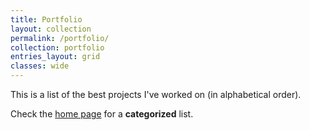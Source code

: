 ```yaml
---
title: Portfolio
layout: collection
permalink: /portfolio/
collection: portfolio
entries_layout: grid
classes: wide
---
```


This is a list of the best projects I've worked on (in alphabetical order).

Check the [home page](/) for a **categorized** list.
